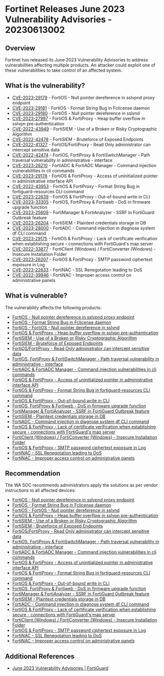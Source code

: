 # Fortinet Releases June 2023 Vulnerability Advisories - 20230613002

## Overview

Fortinet has released its June 2023 Vulnerability Advisories to address vulnerabilities affecting multiple products. An attacker could exploit one of these vulnerabilities to take control of an affected system.

## What is the vulnerability?


- [CVE-2023-29179](https://cve.mitre.org/cgi-bin/cvename.cgi?name=CVE-2023-29179) -  FortiOS - Null pointer dereference in sslvpnd proxy endpoint
- [CVE-2023-29181](https://cve.mitre.org/cgi-bin/cvename.cgi?name=CVE-2023-29181) - FortiOS - Format String Bug in Fclicense daemon
- [CVE-2023-29180](https://cve.mitre.org/cgi-bin/cvename.cgi?name=CVE-2023-29180) - FortiOS - Null pointer dereference in sslvnd
- [CVE-2023-27997](https://cve.mitre.org/cgi-bin/cvename.cgi?name=CVE-2023-27997) - FortiOS & FortiProxy - Heap buffer overflow in sslvpn pre-authentication
- [CVE-2022-43949](https://cve.mitre.org/cgi-bin/cvename.cgi?name=CVE-2022-43949) - FortiSIEM - Use of a Broken or Risky Cryptographic Algorithm
- [CVE-2022-42478](https://cve.mitre.org/cgi-bin/cvename.cgi?name=CVE-2022-42478) - FortiSIEM - Bruteforce of Exposed Endpoints
- [CVE-2022-41327](https://cve.mitre.org/cgi-bin/cvename.cgi?name=CVE-2022-41327) - FortiOS/FortiProxy - Read Only administrator can intercept sensitive data
- [CVE-2022-42474](https://cve.mitre.org/cgi-bin/cvename.cgi?name=CVE-2022-42474) - FortiOS, FortiProxy & FortiSwitchManager - Path traversal vulnerability in administrative - interface
- [CVE-2023-26210](https://cve.mitre.org/cgi-bin/cvename.cgi?name=CVE-2023-26210) - FortiADC & FortiADC Manager - Command injection vulnerabilities in cli commands
- [CVE-2023-29178](https://cve.mitre.org/cgi-bin/cvename.cgi?name=CVE-2023-29178) - FortiOS & FortiProxy - Access of uninitialized pointer in administrative interface API
- [CVE-2022-43953](https://cve.mitre.org/cgi-bin/cvename.cgi?name=CVE-2022-43953) - FortiOS & FortiProxy - Format String Bug in fortiguard-resources CLI command
- [CVE-2023-22639](https://cve.mitre.org/cgi-bin/cvename.cgi?name=CVE-2023-22639) - FortiOS & FortiProxy - Out-of-bound write in CLI
- [CVE-2023-33305](https://cve.mitre.org/cgi-bin/cvename.cgi?name=CVE-2023-33305) - FortiOS, FortiProxy & Fortiweb - DoS in firmware upgrade function
- [CVE-2023-25609](https://cve.mitre.org/cgi-bin/cvename.cgi?name=CVE-2023-25609) - FortiManager & FortiAnalyzer - SSRF in FortiGuard Outbreak feature
- [CVE-2023-26204](https://cve.mitre.org/cgi-bin/cvename.cgi?name=CVE-2023-26204) - FortiSIEM - Plaintext credentials storage in DB
- [CVE-2023-28000](https://cve.mitre.org/cgi-bin/cvename.cgi?name=CVE-2023-28000) - FortiADC - Command injection in diagnose system df CLI command
- [CVE-2023-29175](https://cve.mitre.org/cgi-bin/cvename.cgi?name=CVE-2023-29175) - FortiOS & FortiProxy - Lack of certificate verification when establishing secure - connections with FortiGuard's map server
- [CVE-2022-33877](https://cve.mitre.org/cgi-bin/cvename.cgi?name=CVE-2022-33877) - FortiClient (Windows) / FortiConverter (Windows) - Insecure Installation Folder
- [CVE-2023-26207](https://cve.mitre.org/cgi-bin/cvename.cgi?name=CVE-2023-26207) - FortiOS & FortiProxy - SMTP password ciphertext exposure in Log
- [CVE-2023-22633](https://cve.mitre.org/cgi-bin/cvename.cgi?name=CVE-2023-22633) - FortiNAC - SSL Renegotation leading to DoS
- [CVE-2022-39946](https://cve.mitre.org/cgi-bin/cvename.cgi?name=CVE-2022-39946) - FortiNAC - Improper access control on administrative panels


## What is vulnerable?

The vulnerability affects the following products:



- [FortiOS - Null pointer dereference in sslvpnd proxy endpoint](https://www.fortiguard.com/psirt/FG-IR-23-125)
- [FortiOS - Format String Bug in Fclicense daemon](https://www.fortiguard.com/psirt/FG-IR-23-119)
- [FortiOS - FortiOS - Null pointer dereference in sslvnd](https://www.fortiguard.com/psirt/FG-IR-23-111)
- [FortiOS & FortiProxy - Heap buffer overflow in sslvpn pre-authentication](https://www.fortiguard.com/psirt/FG-IR-23-097)
- [FortiSIEM - Use of a Broken or Risky Cryptographic Algorithm](https://www.fortiguard.com/psirt/FG-IR-22-259)
- [FortiSIEM - Bruteforce of Exposed Endpoints](https://www.fortiguard.com/psirt/FG-IR-22-258)
- [FortiOS/FortiProxy - Read Only administrator can intercept sensitive data](https://www.fortiguard.com/psirt/FG-IR-22-380)
- [FortiOS, FortiProxy & FortiSwitchManager - Path traversal vulnerability in administrative - interface](https://www.fortiguard.com/psirt/FG-IR-22-393)
- [FortiADC & FortiADC Manager - Command injection vulnerabilities in cli commands](https://www.fortiguard.com/psirt/FG-IR-23-076)
- [FortiOS & FortiProxy - Access of uninitialized pointer in administrative interface API](https://www.fortiguard.com/psirt/FG-IR-23-095)
- [FortiOS & FortiProxy - Format String Bug in fortiguard-resources CLI command](https://www.fortiguard.com/psirt/FG-IR-22-463)
- [FortiOS & FortiProxy - Out-of-bound write in CLI](https://www.fortiguard.com/psirt/FG-IR-22-494)
- [FortiOS, FortiProxy & Fortiweb - DoS in firmware upgrade function](https://www.fortiguard.com/psirt/FG-IR-22-375)
- [FortiManager & FortiAnalyzer - SSRF in FortiGuard Outbreak feature](https://www.fortiguard.com/psirt/FG-IR-22-493)
- [FortiSIEM - Plaintext credentials storage in DB](https://www.fortiguard.com/psirt/FG-IR-21-141)
- [FortiADC - Command injection in diagnose system df CLI command](https://www.fortiguard.com/psirt/FG-IR-23-107)
- [FortiOS & FortiProxy - Lack of certificate verification when establishing secure - connections with FortiGuard's map server](https://www.fortiguard.com/psirt/FG-IR-22-468)
- [FortiClient (Windows) / FortiConverter (Windows) - Insecure Installation Folder](https://www.fortiguard.com/psirt/FG-IR-22-229)
- [FortiOS & FortiProxy - SMTP password ciphertext exposure in Log](https://www.fortiguard.com/psirt/FG-IR-22-455)
- [FortiNAC - SSL Renegotation leading to DoS](https://www.fortiguard.com/psirt/FG-IR-22-521)
- [FortiNAC - Improper access control on administrative panels](https://www.fortiguard.com/psirt/FG-IR-22-332)



## Recommendation

The WA SOC recommends administrators apply the solutions as per vendor instructions to all affected devices:

- [FortiOS - Null pointer dereference in sslvpnd proxy endpoint](https://www.fortiguard.com/psirt/FG-IR-23-125)
- [FortiOS - Format String Bug in Fclicense daemon](https://www.fortiguard.com/psirt/FG-IR-23-119)
- [FortiOS - FortiOS - Null pointer dereference in sslvnd](https://www.fortiguard.com/psirt/FG-IR-23-111)
- [FortiOS & FortiProxy - Heap buffer overflow in sslvpn pre-authentication](https://www.fortiguard.com/psirt/FG-IR-23-097)
- [FortiSIEM - Use of a Broken or Risky Cryptographic Algorithm](https://www.fortiguard.com/psirt/FG-IR-22-259)
- [FortiSIEM - Bruteforce of Exposed Endpoints](https://www.fortiguard.com/psirt/FG-IR-22-258)
- [FortiOS/FortiProxy - Read Only administrator can intercept sensitive data](https://www.fortiguard.com/psirt/FG-IR-22-380)
- [FortiOS, FortiProxy & FortiSwitchManager - Path traversal vulnerability in administrative - interface](https://www.fortiguard.com/psirt/FG-IR-22-393)
- [FortiADC & FortiADC Manager - Command injection vulnerabilities in cli commands](https://www.fortiguard.com/psirt/FG-IR-23-076)
- [FortiOS & FortiProxy - Access of uninitialized pointer in administrative interface API](https://www.fortiguard.com/psirt/FG-IR-23-095)
- [FortiOS & FortiProxy - Format String Bug in fortiguard-resources CLI command](https://www.fortiguard.com/psirt/FG-IR-22-463)
- [FortiOS & FortiProxy - Out-of-bound write in CLI](https://www.fortiguard.com/psirt/FG-IR-22-494)
- [FortiOS, FortiProxy & Fortiweb - DoS in firmware upgrade function](https://www.fortiguard.com/psirt/FG-IR-22-375)
- [FortiManager & FortiAnalyzer - SSRF in FortiGuard Outbreak feature](https://www.fortiguard.com/psirt/FG-IR-22-493)
- [FortiSIEM - Plaintext credentials storage in DB](https://www.fortiguard.com/psirt/FG-IR-21-141)
- [FortiADC - Command injection in diagnose system df CLI command](https://www.fortiguard.com/psirt/FG-IR-23-107)
- [FortiOS & FortiProxy - Lack of certificate verification when establishing secure - connections with FortiGuard's map server](https://www.fortiguard.com/psirt/FG-IR-22-468)
- [FortiClient (Windows) / FortiConverter (Windows) - Insecure Installation Folder](https://www.fortiguard.com/psirt/FG-IR-22-229)
- [FortiOS & FortiProxy - SMTP password ciphertext exposure in Log](https://www.fortiguard.com/psirt/FG-IR-22-455)
- [FortiNAC - SSL Renegotation leading to DoS](https://www.fortiguard.com/psirt/FG-IR-22-521)
- [FortiNAC - Improper access control on administrative panels](https://www.fortiguard.com/psirt/FG-IR-22-332)


## Additional References

- [June 2023 Vulnerability Advisories | FortiGuard](https://www.fortiguard.com/psirt-monthly-advisory/june-2023-vulnerability-advisories)
